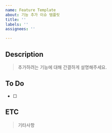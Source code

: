 ```yaml
---
name: Feature Template
about: 기능 추가 이슈 템플릿
title: ''
labels: ''
assignees: ''

---
```


## Description

> 추가하려는 기능에 대해 간결하게 설명해주세요.


## To Do

- [ ] 

## ETC
> 기타사항
